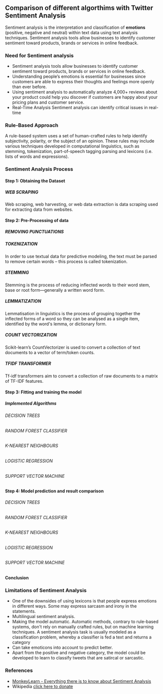 ## Comparison of different algorthims with Twitter Sentiment Analysis

Sentiment analysis is the interpretation and classification of **emotions** (positive, negative and neutral) within text data using text analysis techniques. Sentiment analysis tools allow businesses to identify customer sentiment toward products, brands or services in online feedback.

### Need for Sentiment analysis

* Sentiment analysis tools allow businesses to identify customer sentiment toward products, brands or services in online feedback.
* Understanding people’s emotions is essential for businesses since customers are able to express their thoughts and feelings more openly than ever before.
* Using sentiment analysis to automatically analyze 4,000+ reviews about your product could help you discover if customers are happy about your pricing plans and customer service.
* Real-Time Analysis Sentiment analysis can identify critical issues in real-time

### Rule-Based Approach

A rule-based system uses a set of human-crafted rules to help identify subjectivity, polarity, or the subject of an opinion. These rules may include various techniques developed in computational linguistics, such as stemming, tokenization, part-of-speech tagging parsing and lexicons (i.e. lists of words and expressions).

### Sentiment Analysis Process

#### Step 1: Obtaining the Dataset
##### WEB SCRAPING
Web scraping, web harvesting, or web data extraction is data scraping used for extracting data from websites.

#### Step 2: Pre-Processing of data
##### REMOVING PUNCTUATIONS
##### TOKENIZATION
In order to use textual data for predictive modeling, the text must be parsed to remove certain words – this process is called tokenization.
##### STEMMING
Stemming is the process of reducing inflected words to their word stem, base or root form—generally a written word form.
##### LEMMATIZATION
Lemmatisation in linguistics is the process of grouping together the inflected forms of a word so they can be analysed as a single item, identified by the word's lemma, or dictionary form.
##### COUNT VECTORIZATION
Scikit-learn’s CountVectorizer is used to convert a collection of text documents to a vector of term/token counts.
##### TFIDF TRANSFORMER
Tf-idf transformers aim to convert a collection of raw documents to a matrix of TF-IDF features.

#### Step 3: Fitting and training the model
##### Implemented Algorithms
###### DECISION TREES
###### RANDOM FOREST CLASSIFIER
###### K-NEAREST NEIGHBOURS
###### LOGISTIC REGRESSION
###### SUPPORT VECTOR MACHINE

#### Step 4: Model prediction and result comparison
###### DECISION TREES
###### RANDOM FOREST CLASSIFIER
###### K-NEAREST NEIGHBOURS
###### LOGISTIC REGRESSION
###### SUPPORT VECTOR MACHINE

#### Conclusion

### Limitations of Sentiment Analysis
* One of the downsides of using lexicons is that people express emotions in different ways. Some may express sarcasm and irony in the statements.
* Multilingual sentiment analysis.
* Making the model automatic. Automatic methods, contrary to rule-based systems, don't rely on manually crafted rules, but on machine learning techniques. A sentiment analysis task is usually modeled as a classification problem, whereby a classifier is fed a text and returns a category
* Can take emoticons into account to predict better.
* Apart from the positive and negative category, the model could be developed to learn to classify tweets that are satircal or sarcastic.

### References
* [MonkeyLearn - Everything there is to know about Sentiment Analysis](https://monkeylearn.com/sentiment-analysis/#:~:text=Sentiment%20analysis%20is%20the%20interpretation,or%20services%20in%20online%20feedback.)
* Wikipedia [click here to donate](https://donate.wikimedia.org/w/index.php?title=Special:LandingPage&country=IN&uselang=en&utm_medium=sidebar&utm_source=donate&utm_campaign=C13_en.wikipedia.org)
